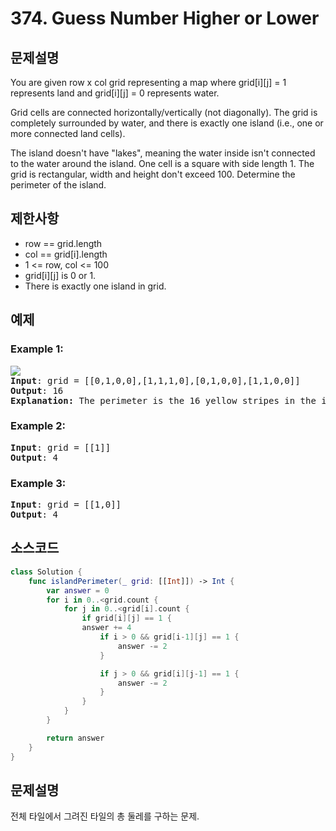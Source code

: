 # 374. Guess Number Higher or Lower

## 문제설명
You are given row x col grid representing a map where grid[i][j] = 1 represents land and grid[i][j] = 0 represents water.

Grid cells are connected horizontally/vertically (not diagonally). The grid is completely surrounded by water, and there is exactly one island (i.e., one or more connected land cells).

The island doesn't have "lakes", meaning the water inside isn't connected to the water around the island. One cell is a square with side length 1. The grid is rectangular, width and height don't exceed 100. Determine the perimeter of the island.

## 제한사항
- row == grid.length
- col == grid[i].length
- 1 <= row, col <= 100
- grid[i][j] is 0 or 1.
- There is exactly one island in grid.

## 예제
### Example 1:
<pre>
<img src="https://assets.leetcode.com/uploads/2018/10/12/island.png"/>
<b>Input</b>: grid = [[0,1,0,0],[1,1,1,0],[0,1,0,0],[1,1,0,0]]
<b>Output</b>: 16
<b>Explanation:</b> The perimeter is the 16 yellow stripes in the image above.
</pre>

### Example 2:
<pre>
<b>Input</b>: grid = [[1]]
<b>Output</b>: 4
</pre>

### Example 3:
<pre>
<b>Input</b>: grid = [[1,0]]
<b>Output</b>: 4
</pre>


## 소스코드
```Swift
class Solution {
    func islandPerimeter(_ grid: [[Int]]) -> Int {
        var answer = 0
        for i in 0..<grid.count {
            for j in 0..<grid[i].count {
                if grid[i][j] == 1 {
                answer += 4
                    if i > 0 && grid[i-1][j] == 1 {
                        answer -= 2
                    }

                    if j > 0 && grid[i][j-1] == 1 {
                        answer -= 2
                    }
                }
            }
        }

        return answer
    }
}
```

## 문제설명
전체 타일에서 그려진 타일의 총 둘레를 구하는 문제.